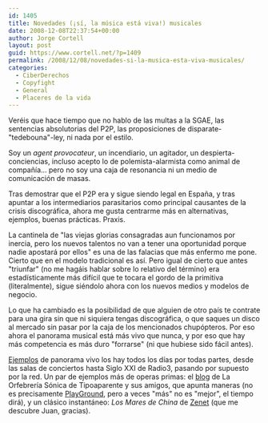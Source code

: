 ```yaml
---
id: 1405
title: Novedades (¡sí, la música está viva!) musicales
date: 2008-12-08T22:37:54+00:00
author: Jorge Cortell
layout: post
guid: https://www.cortell.net/?p=1409
permalink: /2008/12/08/novedades-si-la-musica-esta-viva-musicales/
categories:
  - CiberDerechos
  - Copyfight
  - General
  - Placeres de la vida
---
```

Veréis que hace tiempo que no hablo de las multas a la SGAE, las sentencias absolutorias del P2P, las proposiciones de disparate-"tedebouna"-ley, ni nada por el estilo.

Soy un _agent provocateur_, un incendiario, un agitador, un despierta-conciencias, incluso acepto lo de polemista-alarmista como animal de compañía... pero no soy una caja de resonancia ni un medio de comunicación de masas.

Tras demostrar que el P2P era y sigue siendo legal en España, y tras apuntar a los intermediarios parasitarios como principal causantes de la crisis discográfica, ahora me gusta centrarme más en alternativas, ejemplos, buenas prácticas. Praxis.

La cantinela de "las viejas glorias consagradas aun funcionamos por inercia, pero los nuevos talentos no van a tener una oportunidad porque nadie apostará por ellos" es una de las falacias que más enfermo me pone. Cierto que en el modelo tradicional es así. Pero igual de cierto que antes "triunfar" (no me hagáis hablar sobre lo relativo del término) era estadísticamente más difícil que te tocara el gordo de la primitiva (literalmente), sigue siéndolo ahora con los nuevos medios y modelos de negocio.

Lo que ha cambiado es la posibilidad de que alguien de otro país te contrate para una gira sin que ni siquiera tengas discográfica, o que saques un disco al mercado sin pasar por la caja de los mencionados chupópteros. Por eso ahora el panorama musical está más vivo que nunca, y por eso que hay más competencia es más duro "forrarse" (ni que hubiese sido fácil antes).

<a title="Vetusta Morla" href="https://es.wikipedia.org/wiki/Vetusta_Morla" target="_blank">Ejemplos</a> de panorama vivo los hay todos los días por todas partes, desde las salas de conciertos hasta Siglo XXI de Radio3, pasando por supuesto por la red. Un par de ejemplos más de operas primas: el <a title="https://www.laorfebreriasonica.blogspot.com/" href="https://www.laorfebreriasonica.blogspot.com/" target="_blank">blog</a> de La Orfebrería Sónica de Tipoaparente y sus amigos, que apunta maneras (no es precisamente <a title="https://playgroundmag.net/" href="https://playgroundmag.net/" target="_blank">PlayGround</a>, pero a veces "más" no es "mejor", el tiempo dirá), y un clásico instantáneo: _Los Mares de China_ de <a title="https://www.efeeme.com/opinion/opinion_ficha.aspx?ids=2&ID=3097" href="https://www.efeeme.com/opinion/opinion_ficha.aspx?ids=2&ID=3097" target="_blank">Zenet</a> (que me descubre Juan, gracias).